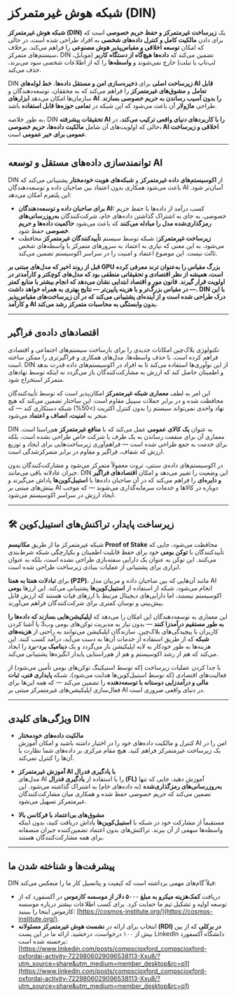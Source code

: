 # **شبکه هوش غیرمتمرکز (DIN)**

**شبکه هوش غیرمتمرکز (DIN)** یک **زیرساخت غیرمتمرکز و حفظ حریم خصوصی** است که برای دادن **مالکیت کامل و کنترل داده‌های شخصی** به افراد طراحی شده است، در حالی که امکان **توسعه اخلاقی و مقیاس‌پذیر هوش مصنوعی** را فراهم می‌کند. برخلاف سیستم‌های متمرکز، DIN تضمین می‌کند که **داده‌ها هیچ‌گاه از دستگاه کاربر** (موبایل، لپ‌تاپ یا تبلت) خارج نمی‌شوند و **واسطه‌ها** را که از اطلاعات شخصی سود می‌برند، حذف می‌کند.

DIN **زیرساخت اصلی** برای **ذخیره‌سازی امن و مستقل داده‌ها**، **خط لوله‌های AI قابل تعامل** و **مشوق‌های غیرمتمرکز** را فراهم می‌کند که به محققان، توسعه‌دهندگان و سازمان‌ها امکان می‌دهد **ابزارهای AI را بدون آسیب رساندن به حریم خصوصی بسازند**. طراحی **ماژولار** آن باعث می‌شود که این شبکه در **تمامی حوزه‌ها قابل استفاده** باشد.

به طور خلاصه، DIN **تحقیقات پیشرفته AI را با کاربردهای دنیای واقعی ترکیب می‌کند**، در حالی که اولویت‌های آن شامل **مالکیت داده‌ها، حریم خصوصی، AI اخلاقی و زیرساخت عمومی برای خیر عمومی** است.

---

## **توانمندسازی داده‌های مستقل و توسعه AI**

DIN از **اکوسیستم‌های داده غیرمتمرکز** و **شبکه‌های هویت خودمختار** پشتیبانی می‌کند که باعث می‌شود همکاری بدون اعتماد بین صاحبان داده و توسعه‌دهندگان AI آسان‌تر شود. این پلتفرم امکان می‌دهد:

- **برای صاحبان داده و توسعه‌دهندگان AI:** کسب درآمد از داده‌ها با حفظ حریم خصوصی. به جای به اشتراک گذاشتن داده‌های خام، شرکت‌کنندگان **به‌روزرسانی‌های رمزگذاری‌شده مدل را مبادله می‌کنند** که باعث می‌شود **حاکمیت داده‌ها و حریم خصوصی** حفظ شود.
- **زیرساخت غیرمتمرکز:** شبکه توسط سیستم **تأییدکنندگان غیرمتمرکز** محافظت می‌شود، به این معنی که نیازی به اعتماد به سرورهای متمرکز یا واسطه‌های شخص ثالث نیست. این موضوع اعتماد و امنیت را در سراسر اکوسیستم تضمین می‌کند.

**قبل از روند اخیر که مدل‌های مبتنی بر GPU بزرگ مقیاس را به‌عنوان ترند معرفی کرده است، همیشه از نظر اقتصادی و تحقیقاتی منطقی بود که مدل‌های کوچکتر و کارآمدتر در اولویت قرار گیرند. قانون مور و اقتصاد ابتدایی نشان می‌دهد که انجام بیشتر با منابع کمتر — در مقیاس بزرگ‌تر و با هزینه پایین‌تر — نتایج بهتری به همراه خواهد داشت. DIN با این درک طراحی شده است و از آینده‌ای پشتیبانی می‌کند که در آن زیرساخت‌های مقیاس‌پذیر و کارآمد AI بدون وابستگی به محاسبات متمرکز رشد می‌کند.**

---

## **اقتصادهای داده‌ی فراگیر**

تکنولوژی بلاک‌چین امکانات جدیدی را برای بازساخت سیستم‌های اجتماعی و اقتصادی فراهم کرده است. با حذف واسطه‌ها، مدل‌های همکاری و فراگیرتری را ممکن ساخته است. DIN از این نوآوری‌ها استفاده می‌کند تا به افراد در اکوسیستم‌های داده قدرت بدهد و اطمینان حاصل کند که ارزش به مشارکت‌کنندگان باز می‌گردد نه اینکه توسط نهادهای متمرکز استخراج شود.

این امر به لطف **معماری شبکه غیرمتمرکز** امکان‌پذیر است که توسط تأییدکنندگان محافظت شده و در برابر حملات سیبیل مقاوم است. این ساختار تضمین می‌کند که هیچ نهاد واحدی نمی‌تواند سیستم را بدون کنترل اکثریت (>50%) شبکه دستکاری کند — که منجر به **امنیت، انصاف و اعتماد** می‌شود.

DIN به عنوان **یک کالای عمومی** عمل می‌کند که با **منافع غیرمتمرکز** هم‌راستا است. معماری آن برای منفعت رساندن به یک طرف یا شرکت خاص طراحی نشده است، بلکه برای خدمت به جمع طراحی شده است — فراهم‌آوری زیرساخت‌هایی برای ایجاد و توزیع ارزش که شفاف، فراگیر و مقاوم در برابر متمرکزشدگی است.

در اکوسیستم‌های داده‌ی سنتی، ثروت معمولاً متمرکز می‌شود و مشارکت‌کنندگان بدون جبران عادلانه باقی می‌مانند. DIN این وضعیت را تغییر می‌دهد و امکان **اقتصادهای فراگیر و دایره‌ای** را فراهم می‌کند که در آن صاحبان داده‌ها با **استیبل‌کوین‌ها** پاداش می‌گیرند و بینش‌های مبتنی بر AI دوباره در کالاها و خدمات سرمایه‌گذاری می‌شوند — که موجب ایجاد ارزش در سراسر اکوسیستم می‌شود.

---

## 🛠️ **زیرساخت پایدار، تراکنش‌های استیبل‌کوین**

شبکه غیرمتمرکز ما از طریق **مکانیسم Proof of Stake** محافظت می‌شود، جایی که تأییدکنندگان با **توکن بومی** خود برای حفظ قابلیت اطمینان و یکپارچگی شبکه شرط‌بندی می‌کنند. این توکن به عنوان یک دارایی سفته‌بازی طراحی نشده است، بلکه به عنوان ابزاری برای پشتیبانی از عملیات بنیادی زیرساخت طراحی شده است.

برای **تبادلات همتا به همتا (P2P)**، مانند آن‌هایی که بین صاحبان داده و مربیان مدل AI انجام می‌شود، شبکه از استفاده از **استیبل‌کوین‌ها** پشتیبانی می‌کند. این ارزها **بومی** اکوسیستم نیستند، اما دارایی‌های دیجیتال مرتبط با ارزهای فیات هستند که ارزش قابل پیش‌بینی و نوسان کمتری برای شرکت‌کنندگان فراهم می‌آورند.

این معماری به توسعه‌دهندگان این امکان را می‌دهد که **اپلیکیشن‌هایی بسازند که داده‌ها را به طور مستقیم درآمدزا کنند** — بدون نیاز به مدیریت توکن‌های بومی وب3 یا آشنا کردن کاربران با پیچیدگی‌های بلاک‌چین. سازندگان اپلیکیشن می‌توانند به راحتی از **هزینه‌های شبکه** که از طریق استفاده از خدمات آن‌ها به دست می‌آید، درآمد کسب کنند. این هزینه‌ها به طور خودکار به لایه اپلیکیشن باز می‌گردد و یک **دینامیک برد-برد** را ایجاد می‌کند که هم از رشد اکوسیستم و هم از هم‌راستایی پایدار انگیزه‌ها پشتیبانی می‌کند.

با جدا کردن عملیات زیرساخت (که توسط استیکینگ توکن‌های بومی تأمین می‌شود) از فعالیت‌های اقتصادی (که توسط استیبل‌کوین‌ها هدایت می‌شود)، شبکه **پایداری فنی، ثبات مالی و درآمدزایی دوستانه با توسعه‌دهنده** را تضمین می‌کند — که همه این‌ها برای فعال‌سازی اپلیکیشن‌های غیرمتمرکز مبتنی بر AI در دنیای واقعی ضروری است.

---

## **ویژگی‌های کلیدی DIN**

- **مالکیت داده‌های خودمختار**  
  کنترل و مالکیت داده‌های خود را در اختیار داشته باشید و امکان آموزش AI امن را در یک زیرساخت غیرمتمرکز فراهم کنید. هیچ مقام مرکزی بر داده‌های شما نظارت یا آن‌ها را کنترل نمی‌کند.

- **آموزش غیرمتمرکز AI با یادگیری فدرال**  
  مدل‌های AI را با استفاده از **یادگیری فدرال (FL)** آموزش دهید، جایی که تنها **به‌روزرسانی‌های رمزگذاری‌شده** (نه داده‌های خام) به اشتراک گذاشته می‌شود. این تضمین می‌کند که حریم خصوصی حفظ شده و همکاری میان مشارکت‌کنندگان غیرمتمرکز تسهیل می‌شود.

- **مشوق‌های بی‌اعتماد با فرکانس بالا**  
  مستقیماً از مشارکت خود در شبکه با **استیبل‌کوین‌ها** پاداش دریافت کنید، بدون اینکه واسطه‌ها سهمی از آن ببرند. تراکنش‌های بدون اعتماد تضمین‌کننده جبران منصفانه برای همه مشارکت‌کنندگان هستند.

---

## **پیشرفت‌ها و شناخته شدن ما**

DIN قبلاً گام‌های مهمی برداشته است که کیفیت و پتانسیل کار ما را منعکس می‌کند:

- دریافت **کمک‌هزینه میکرو به مبلغ ۵۰۰۰ دلار از موسسه کازموس** در آکسفورد که از توسعه اولیه و تشکیل تیم ما حمایت کرد. برای کسب اطلاعات بیشتر درباره موسسه کازموس اینجا را ببینید: [https://cosmos-institute.org/](https://cosmos-institute.org/).
- انتخاب برای ارائه در **نشست هوش غیرمتمرکز مسئولانه (RDI) در برکلی** که از بین بیش از ۱۰۰ درخواست، درخشید. ارائه ما در این پست LinkedIn دانشگاه آکسفورد برجسته شده است:  
  [https://www.linkedin.com/posts/compscioxford_compscioxford-oxfordai-activity-7229806029096538113-Xxu8/?utm_source=share&utm_medium=member_desktop&rc=p1](https://www.linkedin.com/posts/compscioxford_compscioxford-oxfordai-activity-7229806029096538113-Xxu8/?utm_source=share&utm_medium=member_desktop&rc=p1)

